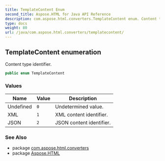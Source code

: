 ```yaml
---
title: TemplateContent Enum
second_title: Aspose.HTML for Java API Reference
description: com.aspose.html.converters.TemplateContent enum. Content type identifier
type: docs
weight: 80
url: /java/com.aspose.html.converters/templatecontent/
---
```

## TemplateContent enumeration

Content type identifier.

```java
public enum TemplateContent
```

### Values

| Name | Value | Description |
| --- | --- | --- |
| Undefined | `0` | Undetermined value. |
| XML | `1` | XML content identifier. |
| JSON | `2` | JSON content identifier. |

### See Also

* package [com.aspose.html.converters](../../com.aspose.html.converters/)
* package [Aspose.HTML](../../)
